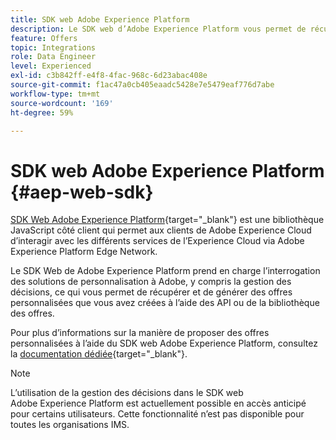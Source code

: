 ```yaml
---
title: SDK web Adobe Experience Platform
description: Le SDK web d’Adobe Experience Platform vous permet de récupérer et de générer des offres personnalisées que vous avez créées à l’aide des API ou de la bibliothèque des offres.
feature: Offers
topic: Integrations
role: Data Engineer
level: Experienced
exl-id: c3b842ff-e4f8-4fac-968c-6d23abac408e
source-git-commit: f1ac47a0cb405eaadc5428e7e5479eaf776d7abe
workflow-type: tm+mt
source-wordcount: '169'
ht-degree: 59%

---
```


# SDK web Adobe Experience Platform {#aep-web-sdk}

[SDK Web Adobe Experience Platform](https://experienceleague.adobe.com/docs/experience-platform/edge/home.html?lang=fr#vue-d%E2%80%99ensemble-des-vid%C3%A9os){target=&quot;_blank&quot;} est une bibliothèque JavaScript côté client qui permet aux clients de Adobe Experience Cloud d’interagir avec les différents services de l’Experience Cloud via Adobe Experience Platform Edge Network.

Le SDK Web de Adobe Experience Platform prend en charge l’interrogation des solutions de personnalisation à Adobe, y compris la gestion des décisions, ce qui vous permet de récupérer et de générer des offres personnalisées que vous avez créées à l’aide des API ou de la bibliothèque des offres.

Pour plus d’informations sur la manière de proposer des offres personnalisées à l’aide du SDK web Adobe Experience Platform, consultez la [documentation dédiée](https://experienceleague.adobe.com/docs/experience-platform/edge/personalization/offer-decisioning/offer-decisioning-overview.html?lang=fr#activation-de-l%E2%80%99offer-decisioning){target=&quot;_blank&quot;}.

>[!NOTE]
>
>L’utilisation de la gestion des décisions dans le SDK web Adobe Experience Platform est actuellement possible en accès anticipé pour certains utilisateurs.
Cette fonctionnalité n’est pas disponible pour toutes les organisations IMS.
